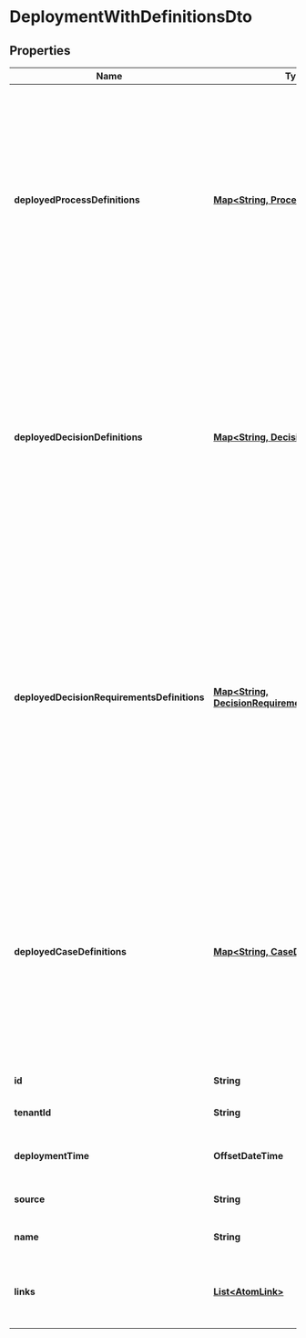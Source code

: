 

# DeploymentWithDefinitionsDto

## Properties

Name | Type | Description | Notes
------------ | ------------- | ------------- | -------------
**deployedProcessDefinitions** | [**Map&lt;String, ProcessDefinitionDto&gt;**](ProcessDefinitionDto.md) | A JSON Object containing a property for each of the process definitions, which are successfully deployed with that deployment. The key is the process definition id, the value is a JSON Object corresponding to the process definition. |  [optional]
**deployedDecisionDefinitions** | [**Map&lt;String, DecisionDefinitionDto&gt;**](DecisionDefinitionDto.md) | A JSON Object containing a property for each of the decision definitions, which are successfully deployed with that deployment. The key is the decision definition id, the value is a JSON Object corresponding to the decision definition. |  [optional]
**deployedDecisionRequirementsDefinitions** | [**Map&lt;String, DecisionRequirementsDefinitionDto&gt;**](DecisionRequirementsDefinitionDto.md) | A JSON Object containing a property for each of the decision requirements definitions, which are successfully deployed with that deployment. The key is the decision requirements definition id, the value is a JSON Object corresponding to the decision requirements definition. |  [optional]
**deployedCaseDefinitions** | [**Map&lt;String, CaseDefinitionDto&gt;**](CaseDefinitionDto.md) | A JSON Object containing a property for each of the case definitions, which are successfully deployed with that deployment. The key is the case definition id, the value is a JSON Object corresponding to the case definition. |  [optional]
**id** | **String** | The id of the deployment. |  [optional]
**tenantId** | **String** | The tenant id of the deployment. |  [optional]
**deploymentTime** | **OffsetDateTime** | The time when the deployment was created. |  [optional]
**source** | **String** | The source of the deployment. |  [optional]
**name** | **String** | The name of the deployment. |  [optional]
**links** | [**List&lt;AtomLink&gt;**](AtomLink.md) | The links associated to this resource, with &#x60;method&#x60;, &#x60;href&#x60; and &#x60;rel&#x60;. |  [optional]



